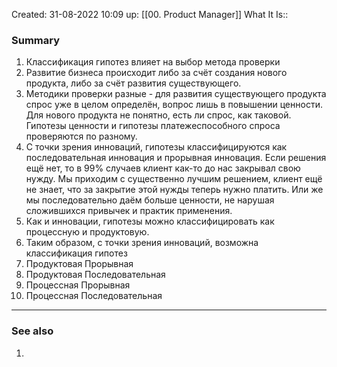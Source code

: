 Created: 31-08-2022 10:09
up: [[00. Product Manager]] 
What It Is::

### Summary
1. Классификация гипотез влияет на выбор метода проверки
2. Развитие бизнеса происходит либо за счёт создания нового продукта, либо за счёт развития существующего. 
3. Методики проверки разные - для развития существующего продукта спрос уже в целом определён, вопрос лишь в повышении ценности. Для нового продукта не понятно, есть ли спрос, как таковой. Гипотезы ценности и гипотезы платежеспособного спроса проверяются по разному.
4. С точки зрения инноваций, гипотезы классифицируются как последовательная инновация и прорывная инновация. Если решения ещё нет, то в 99% случаев клиент как-то до нас закрывал свою нужду. Мы приходим с существенно лучшим решением, клиент ещё не знает, что за закрытие этой нужды теперь нужно платить. Или же мы последовательно даём больше ценности, не нарушая сложившихся привычек и практик применения.
5. Как и инновации, гипотезы можно классифицировать как процессную и продуктовую.
6. Таким образом, с точки зрения инноваций, возможна классификация гипотез
7. Продуктовая Прорывная
8. Продуктовая Последовательная
9. Процессная Прорывная
10. Процессная Последовательная
__________
### See also
1. 